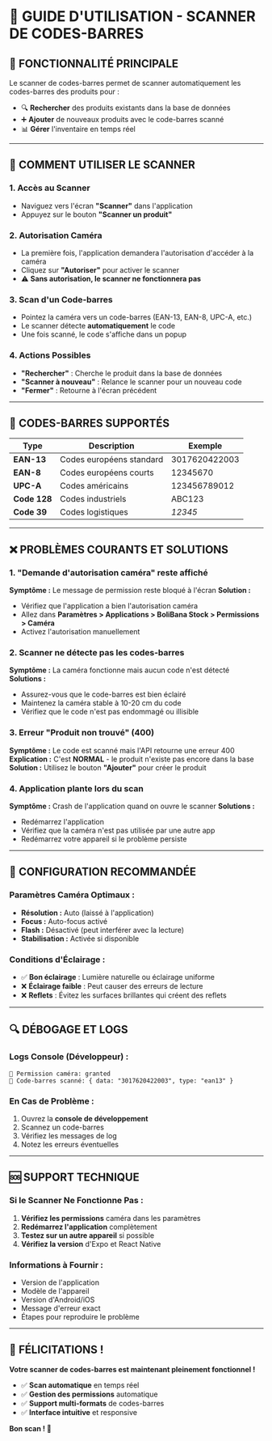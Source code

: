 # 📱 GUIDE D'UTILISATION - SCANNER DE CODES-BARRES

## 🎯 **FONCTIONNALITÉ PRINCIPALE**

Le scanner de codes-barres permet de scanner automatiquement les codes-barres des produits pour :
- 🔍 **Rechercher** des produits existants dans la base de données
- ➕ **Ajouter** de nouveaux produits avec le code-barres scanné
- 📊 **Gérer** l'inventaire en temps réel

---

## 🚀 **COMMENT UTILISER LE SCANNER**

### **1. Accès au Scanner**
- Naviguez vers l'écran **"Scanner"** dans l'application
- Appuyez sur le bouton **"Scanner un produit"**

### **2. Autorisation Caméra**
- La première fois, l'application demandera l'autorisation d'accéder à la caméra
- Cliquez sur **"Autoriser"** pour activer le scanner
- ⚠️ **Sans autorisation, le scanner ne fonctionnera pas**

### **3. Scan d'un Code-barres**
- Pointez la caméra vers un code-barres (EAN-13, EAN-8, UPC-A, etc.)
- Le scanner détecte **automatiquement** le code
- Une fois scanné, le code s'affiche dans un popup

### **4. Actions Possibles**
- **"Rechercher"** : Cherche le produit dans la base de données
- **"Scanner à nouveau"** : Relance le scanner pour un nouveau code
- **"Fermer"** : Retourne à l'écran précédent

---

## 🔧 **CODES-BARRES SUPPORTÉS**

| Type | Description | Exemple |
|------|-------------|---------|
| **EAN-13** | Codes européens standard | 3017620422003 |
| **EAN-8** | Codes européens courts | 12345670 |
| **UPC-A** | Codes américains | 123456789012 |
| **Code 128** | Codes industriels | ABC123 |
| **Code 39** | Codes logistiques | *12345* |

---

## ❌ **PROBLÈMES COURANTS ET SOLUTIONS**

### **1. "Demande d'autorisation caméra" reste affiché**
**Symptôme :** Le message de permission reste bloqué à l'écran
**Solution :** 
- Vérifiez que l'application a bien l'autorisation caméra
- Allez dans **Paramètres > Applications > BoliBana Stock > Permissions > Caméra**
- Activez l'autorisation manuellement

### **2. Scanner ne détecte pas les codes-barres**
**Symptôme :** La caméra fonctionne mais aucun code n'est détecté
**Solutions :**
- Assurez-vous que le code-barres est bien éclairé
- Maintenez la caméra stable à 10-20 cm du code
- Vérifiez que le code n'est pas endommagé ou illisible

### **3. Erreur "Produit non trouvé" (400)**
**Symptôme :** Le code est scanné mais l'API retourne une erreur 400
**Explication :** C'est **NORMAL** - le produit n'existe pas encore dans la base
**Solution :** Utilisez le bouton **"Ajouter"** pour créer le produit

### **4. Application plante lors du scan**
**Symptôme :** Crash de l'application quand on ouvre le scanner
**Solutions :**
- Redémarrez l'application
- Vérifiez que la caméra n'est pas utilisée par une autre app
- Redémarrez votre appareil si le problème persiste

---

## 📱 **CONFIGURATION RECOMMANDÉE**

### **Paramètres Caméra Optimaux :**
- **Résolution :** Auto (laissé à l'application)
- **Focus :** Auto-focus activé
- **Flash :** Désactivé (peut interférer avec la lecture)
- **Stabilisation :** Activée si disponible

### **Conditions d'Éclairage :**
- ✅ **Bon éclairage** : Lumière naturelle ou éclairage uniforme
- ❌ **Éclairage faible** : Peut causer des erreurs de lecture
- ❌ **Reflets** : Évitez les surfaces brillantes qui créent des reflets

---

## 🔍 **DÉBOGAGE ET LOGS**

### **Logs Console (Développeur) :**
```
📱 Permission caméra: granted
📱 Code-barres scanné: { data: "3017620422003", type: "ean13" }
```

### **En Cas de Problème :**
1. Ouvrez la **console de développement**
2. Scannez un code-barres
3. Vérifiez les messages de log
4. Notez les erreurs éventuelles

---

## 🆘 **SUPPORT TECHNIQUE**

### **Si le Scanner Ne Fonctionne Pas :**
1. **Vérifiez les permissions** caméra dans les paramètres
2. **Redémarrez l'application** complètement
3. **Testez sur un autre appareil** si possible
4. **Vérifiez la version** d'Expo et React Native

### **Informations à Fournir :**
- Version de l'application
- Modèle de l'appareil
- Version d'Android/iOS
- Message d'erreur exact
- Étapes pour reproduire le problème

---

## 🎉 **FÉLICITATIONS !**

**Votre scanner de codes-barres est maintenant pleinement fonctionnel !**

- ✅ **Scan automatique** en temps réel
- ✅ **Gestion des permissions** automatique
- ✅ **Support multi-formats** de codes-barres
- ✅ **Interface intuitive** et responsive

**Bon scan ! 🚀**
